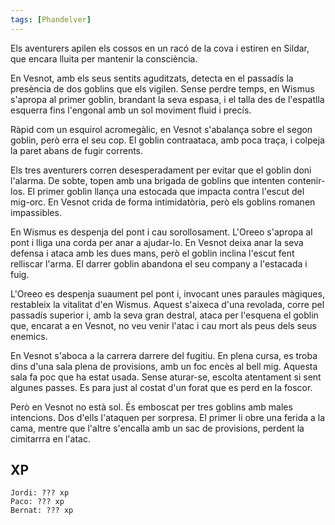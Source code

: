 ```yaml
---
tags: [Phandelver]
---
```


Els aventurers apilen els cossos en un racó de la cova i estiren en Sildar, que encara lluita per mantenir la consciència.

En Vesnot, amb els seus sentits aguditzats, detecta en el passadís la presència de dos goblins que els vigilen. Sense perdre temps, en Wismus s'apropa al primer goblin, brandant la seva espasa, i el talla des de l'espatlla esquerra fins l'engonal amb un sol moviment fluid i precís.

Ràpid com un esquirol acromegàlic, en Vesnot s'abalança sobre el segon goblin, però erra el seu cop. El goblin contraataca, amb poca traça, i colpeja la paret abans de fugir corrents.

Els tres aventurers corren desesperadament per evitar que el goblin doni l'alarma. De sobte, topen amb una brigada de goblins que intenten contenir-los. El primer goblin llança una estocada que impacta contra l'escut del mig-orc. En Vesnot crida de forma intimidatòria, però els goblins romanen impassibles.

En Wismus es despenja del pont i cau sorollosament. L'Oreeo s'apropa al pont i lliga una corda per anar a ajudar-lo. En Vesnot deixa anar la seva defensa i ataca amb les dues mans, però el goblin inclina l'escut fent relliscar l'arma. El darrer goblin abandona el seu company a l'estacada i fuig.

L'Oreeo es despenja suaument pel pont i, invocant unes paraules màgiques, restableix la vitalitat d'en Wismus. Aquest s'aixeca d'una revolada, corre pel passadís superior i, amb la seva gran destral, ataca per l'esquena el goblin que, encarat a en Vesnot, no veu venir l'atac i cau mort als peus dels seus enemics.

En Vesnot s'aboca a la carrera darrere del fugitiu. En plena cursa, es troba dins d'una sala plena de provisions, amb un foc encès al bell mig. Aquesta sala fa poc que ha estat usada. Sense aturar-se, escolta atentament si sent algunes passes. Es para just al costat d'un forat que es perd en la foscor.

Però en Vesnot no està sol. És emboscat per tres goblins amb males intencions. Dos d'ells l'ataquen per sorpresa. El primer li obre una ferida a la cama, mentre que l'altre s'encalla amb un sac de provisions, perdent la cimitarrra en l'atac.

## XP

```
Jordi: ??? xp
Paco: ??? xp
Bernat: ??? xp
```
